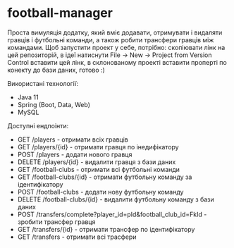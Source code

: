 ﻿# football-manager
 
 Проста вимуляція додатку, який вміє додавати, отримувати і видаляти гравців і футбольні команди, а також робити трансфери гравців між командами. Щоб запустити проект у себе, потрібно: скопіювати лінк на цей репозиторій, в ідеї натиснути File -> New -> Project from Version Control вставити цей лінк, в склонованому проекті вставити проперті по конекту до бази даних, готово :)
 
 Використані технології:
 - Java 11
 - Spring (Boot, Data, Web)
 - MySQL
 
 Доступні ендпоінти:
* GET /players - отримати всіх гравців
* GET /players/{id} - отримати гравця по інедифікатору
* POST /players - додати нового гравця
* DELETE /players/{id} - видалити гравця з бази даних
* GET /football-clubs - отримати всі футбольні команди
* GET /football-clubs/{id} - отримати футбольну команду за ідентифікатору
* POST /football-clubs - додати нову футбольну команду
* DELETE /football-clubs/{id} - видалити футбольну команду з бази даних
* POST /transfers/complete?player_id=pId&football_club_id=FkId - зробити трансфер гравця
* GET /transfers/{id} - отримати трансфер по ідентифікатору
* GET /transfers - отримати всі трасфери
